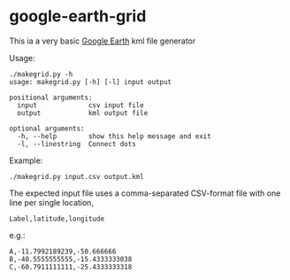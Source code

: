 # google-earth-grid

This ia a very basic [Google Earth](https://earth.google.com/) kml file generator

Usage:

```
./makegrid.py -h
usage: makegrid.py [-h] [-l] input output

positional arguments:
  input             csv input file
  output            kml output file

optional arguments:
  -h, --help        show this help message and exit
  -l, --linestring  Connect dots
```

Example:

```
./makegrid.py input.csv output.kml
```

The expected input file uses a comma-separated CSV-format file with one line per single location,

```
Label,latitude,longitude
```


e.g.:

```
A,-11.7992189239,-50.666666
B,-40.5555555555,-15.4333333038
C,-60.7911111111,-25.4333333318
```
